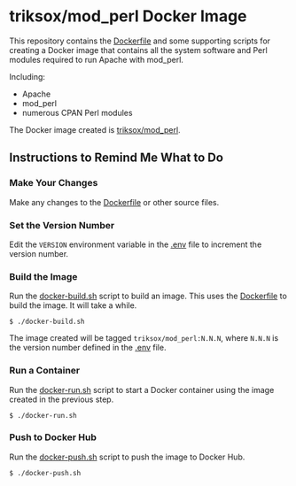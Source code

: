# triksox/mod_perl Docker Image

This repository contains the [Dockerfile](Dockerfile) and some supporting
scripts for creating a Docker image that contains all the system software
and Perl modules required to run Apache with mod_perl.

Including:

* Apache
* mod_perl
* numerous CPAN Perl modules

The Docker image created is [triksox/mod_perl](https://hub.docker.com/repository/docker/triksox/mod_perl).

## Instructions to Remind Me What to Do

### Make Your Changes

Make any changes to the [Dockerfile](Dockerfile) or other source
files.

### Set the Version Number

Edit the `VERSION` environment variable in the [.env](.env) file to
increment the version number.

### Build the Image

Run the [docker-build.sh](docker-build.sh) script to build an image.
This uses the [Dockerfile](Dockerfile) to build the image.  It will
take a while.

    $ ./docker-build.sh

The image created will be tagged `triksox/mod_perl:N.N.N`,
where `N.N.N` is the version number defined in the [.env](.env) file.

### Run a Container

Run the [docker-run.sh](docker-run.sh) script to start a Docker container using the image created in the previous step.

    $ ./docker-run.sh

### Push to Docker Hub

Run the [docker-push.sh](docker-push.sh) script to push the image to Docker Hub.

    $ ./docker-push.sh
